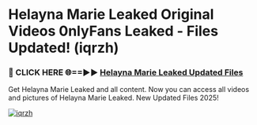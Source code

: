 # Helayna Marie Leaked Original Videos 0nlyFans Leaked - Files Updated! (iqrzh)

<h3>🔴 CLICK HERE 🌐==►► <a href="https://tinyurl.com/ms9xzufz" rel="nofollow">Helayna Marie Leaked Updated Files</a></h3>

Get Helayna Marie Leaked and all content. Now you can access all videos and pictures of Helayna Marie Leaked. New Updated Files 2025!

[![iqrzh](https://i.imgur.com/PQ7UWWw.gif)](https://tinyurl.com/ms9xzufz)
